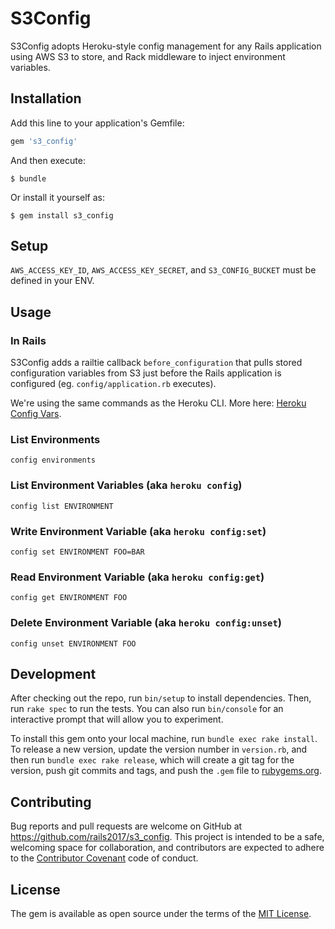 # S3Config

S3Config adopts Heroku-style config management for any Rails application using AWS S3 to store, and Rack middleware to inject environment variables.

## Installation

Add this line to your application's Gemfile:

```ruby
gem 's3_config'
```

And then execute:

    $ bundle

Or install it yourself as:

    $ gem install s3_config

## Setup

`AWS_ACCESS_KEY_ID`, `AWS_ACCESS_KEY_SECRET`, and `S3_CONFIG_BUCKET` must be defined in your ENV.

## Usage

### In Rails

S3Config adds a railtie callback `before_configuration` that pulls stored configuration variables from S3 just before the Rails application is configured (eg. `config/application.rb` executes).

We're using the same commands as the Heroku CLI. More here: [Heroku Config Vars](https://devcenter.heroku.com/articles/config-vars).

### List Environments

`config environments`

### List Environment Variables (aka `heroku config`)

`config list ENVIRONMENT`

### Write Environment Variable (aka `heroku config:set`)

`config set ENVIRONMENT FOO=BAR`

### Read Environment Variable (aka `heroku config:get`)

`config get ENVIRONMENT FOO`

### Delete Environment Variable (aka `heroku config:unset`)

`config unset ENVIRONMENT FOO`

## Development

After checking out the repo, run `bin/setup` to install dependencies. Then, run `rake spec` to run the tests. You can also run `bin/console` for an interactive prompt that will allow you to experiment.

To install this gem onto your local machine, run `bundle exec rake install`. To release a new version, update the version number in `version.rb`, and then run `bundle exec rake release`, which will create a git tag for the version, push git commits and tags, and push the `.gem` file to [rubygems.org](https://rubygems.org).

## Contributing

Bug reports and pull requests are welcome on GitHub at https://github.com/rails2017/s3_config. This project is intended to be a safe, welcoming space for collaboration, and contributors are expected to adhere to the [Contributor Covenant](contributor-covenant.org) code of conduct.


## License

The gem is available as open source under the terms of the [MIT License](http://opensource.org/licenses/MIT).
